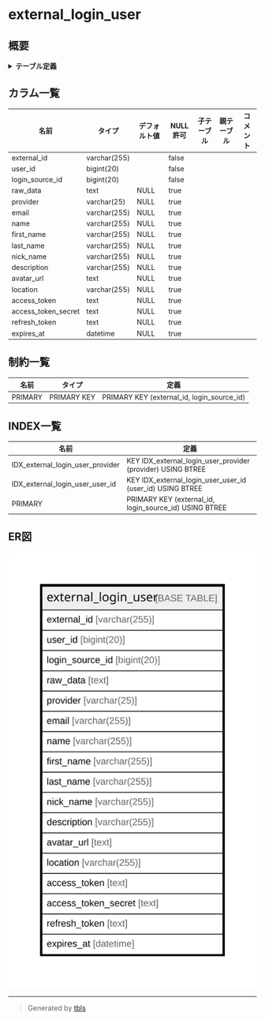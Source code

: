 # external_login_user

## 概要

<details>
<summary><strong>テーブル定義</strong></summary>

```sql
CREATE TABLE `external_login_user` (
  `external_id` varchar(255) NOT NULL,
  `user_id` bigint(20) NOT NULL,
  `login_source_id` bigint(20) NOT NULL,
  `raw_data` text DEFAULT NULL,
  `provider` varchar(25) DEFAULT NULL,
  `email` varchar(255) DEFAULT NULL,
  `name` varchar(255) DEFAULT NULL,
  `first_name` varchar(255) DEFAULT NULL,
  `last_name` varchar(255) DEFAULT NULL,
  `nick_name` varchar(255) DEFAULT NULL,
  `description` varchar(255) DEFAULT NULL,
  `avatar_url` text DEFAULT NULL,
  `location` varchar(255) DEFAULT NULL,
  `access_token` text DEFAULT NULL,
  `access_token_secret` text DEFAULT NULL,
  `refresh_token` text DEFAULT NULL,
  `expires_at` datetime DEFAULT NULL,
  PRIMARY KEY (`external_id`,`login_source_id`),
  KEY `IDX_external_login_user_user_id` (`user_id`),
  KEY `IDX_external_login_user_provider` (`provider`)
) ENGINE=InnoDB DEFAULT CHARSET=utf8mb4 ROW_FORMAT=DYNAMIC
```

</details>

## カラム一覧

| 名前                  | タイプ          | デフォルト値       | NULL許可   | 子テーブル      | 親テーブル      | コメント     |
| ------------------- | ------------ | ------------ | -------- | ---------- | ---------- | -------- |
| external_id         | varchar(255) |              | false    |            |            |          |
| user_id             | bigint(20)   |              | false    |            |            |          |
| login_source_id     | bigint(20)   |              | false    |            |            |          |
| raw_data            | text         | NULL         | true     |            |            |          |
| provider            | varchar(25)  | NULL         | true     |            |            |          |
| email               | varchar(255) | NULL         | true     |            |            |          |
| name                | varchar(255) | NULL         | true     |            |            |          |
| first_name          | varchar(255) | NULL         | true     |            |            |          |
| last_name           | varchar(255) | NULL         | true     |            |            |          |
| nick_name           | varchar(255) | NULL         | true     |            |            |          |
| description         | varchar(255) | NULL         | true     |            |            |          |
| avatar_url          | text         | NULL         | true     |            |            |          |
| location            | varchar(255) | NULL         | true     |            |            |          |
| access_token        | text         | NULL         | true     |            |            |          |
| access_token_secret | text         | NULL         | true     |            |            |          |
| refresh_token       | text         | NULL         | true     |            |            |          |
| expires_at          | datetime     | NULL         | true     |            |            |          |

## 制約一覧

| 名前      | タイプ         | 定義                                         |
| ------- | ----------- | ------------------------------------------ |
| PRIMARY | PRIMARY KEY | PRIMARY KEY (external_id, login_source_id) |

## INDEX一覧

| 名前                               | 定義                                                          |
| -------------------------------- | ----------------------------------------------------------- |
| IDX_external_login_user_provider | KEY IDX_external_login_user_provider (provider) USING BTREE |
| IDX_external_login_user_user_id  | KEY IDX_external_login_user_user_id (user_id) USING BTREE   |
| PRIMARY                          | PRIMARY KEY (external_id, login_source_id) USING BTREE      |

## ER図

![er](external_login_user.svg)

---

> Generated by [tbls](https://github.com/k1LoW/tbls)
